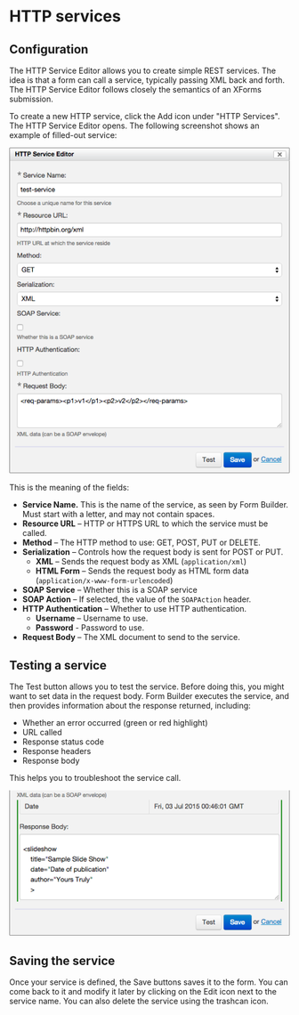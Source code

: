 # HTTP services

<!-- toc -->

## Configuration

The HTTP Service Editor allows you to create simple REST services. The idea is that a form can call a service, typically passing XML back and forth. The HTTP Service Editor follows closely the semantics of an XForms submission.

To create a new HTTP service, click the Add icon under "HTTP Services". The HTTP Service Editor opens. The following screenshot shows an example of filled-out service:

![Service Editor](images/service.png)

This is the meaning of the fields:

- **Service Name.** This is the name of the service, as seen by Form Builder. Must start with a letter, and may not contain spaces.
- **Resource URL** – HTTP or HTTPS URL to which the service must be called.
- **Method** – The HTTP method to use: GET, POST, PUT or DELETE.
- **Serialization** – Controls how the request body is sent for POST or PUT.
    - **XML** – Sends the request body as XML (`application/xml`)
    - **HTML Form** – Sends the request body as HTML form data (`application/x-www-form-urlencoded`)
- **SOAP Service** – Whether this is a SOAP service
- **SOAP Action** – If selected, the value of the `SOAPAction` header.
- **HTTP Authentication** – Whether to use HTTP authentication.
    - **Username** – Username to use.
    - **Password** - Password to use.
- **Request Body** – The XML document to send to the service.

## Testing a service

The Test button allows you to test the service. Before doing this, you might want to set data in the request body. Form Builder executes the service, and then provides information about the response returned, including:

- Whether an error occurred (green or red highlight)
- URL called
- Response status code
- Response headers
- Response body

This helps you to troubleshoot the service call.

![Testing a service](images/test-service.png)

## Saving the service

Once your service is defined, the Save buttons saves it to the form. You can come back to it and modify it later by clicking on the Edit icon next to the service name. You can also delete the service using the trashcan icon.

